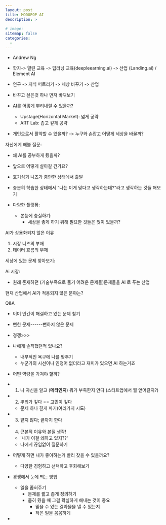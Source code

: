 ```yaml
---
layout: post
title: MODUPOP AI
description: >
    
# image: 
sitemap: false
categories:
  - 
---
```

- Andrew Ng
- 학자-> 열린 교육 -> 딥러닝 교육(deepleearning.ai) -> 산업 (Landing.ai)    /  Element AI
- 연구 -> 지식 퍼트리기 -> 세상 바꾸기 -> 산업
- 바꾸고 싶은것 하나 먼저 바꿔보기

- AI를 어떻게 뿌리내릴 수 있을까?
  - Upstage(Horizontal Market): 넓게 공략
  - ART Lab: 좁고 깊게 공략


- 개인으로서 활약할 수 있을까? -> 누구와 손잡고 어떻게 세상을 바꿀까?

자신에게 해볼 질문:
- 왜 AI를 공부하게 됬을까?
- 앞으로 어떻게 살아갈 건가요?



- 호기심괴 니즈가 충만한 상태에서 출발
- 충분히 학습한 상태에서 "나는 이게 맞다고 생각하는데?"라고 생각하는 것들 해보기


- 다양한 플랫폼:
  - 본능에 충실하기:
    - 세상을 좋게 하기 위해 필요한 것들은 뭣이 있을까?

AI가 상용화되지 않은 이유
1) 시장 니즈의 부재
2) 데이터 흐름의 부재

세상에 있는 문제 찾아보기:

Ai 시장:
- 원래 존재하던 (기술부족으로 풀기 어려운 문제들)문제들을 AI 로 푸는 산업

현재 산업에서 AI가 적용되지 않은 분야는?


Q&A
- 이미 인간이 해결하고 있는 문제 찾기
- 뻔한 문제------뻔하지 않은 문제
- 경쟁>>>
- 나에게 솔직했던적 있나요?
  - 내부적인 욕구에 나를 맞추기
  - 누군가의 시선이나 인정어 없더라고 재미가 있으면 AI 하는거죠

- 어떤 역량을 가져야 할까?
- 1. 나 자신을 알고 (**메타인지**) 뭐가 부족한지 안다 (스타트업에서 뭘 얻어갈지?)
- 2. 뿌리가 깊다 == 고민이 깊다
  - 문제 하나 깊게 파기(여러가지 시도)
- 3. 얕지 않다; 끝까지 한다
- 4. 근본적 이유와 본질 생각!
  - '내가 이걸 왜하고 있지??'
  - 나에게 끊임없이 질문하기


- 어떻게 하면 내가 좋아하는거 빨리 찾을 수 있을까요?
  - 다양한 경험하고 선택하고 후회해보기

- 경쟁에서 눈에 띄는 방법
  - 일을 좁혀주기
    - 문제를 짧고 좁게 정의하기
    - 좁혀 줬을 때 그걸 확실하게 해내는 것이 중요
      - 믿을 수 있는 결과물을 낼 수 있는지
      - 작은 일을 꼼꼼하게

- 